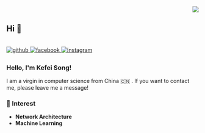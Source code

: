 <div align="right">
<img src="https://img.shields.io/badge/2022%2F7-yellow" align="right" />
</div>  
​    

## Hi 👋                                                                                            
<br/>
<a href="https://github.com/blog666" target="_blank"><img src=https://img.shields.io/badge/GITHUB-black alt=github style="margin-bottom: 5px;" />
</a>
<a href="https://blog666.github.io" target="_blank">
<img src=https://img.shields.io/badge/BLOG-blue alt=facebook style="margin-bottom: 5px;" />
</a>
<a href="https://img.shields.io/badge/Email-%20akairiyo%40outlook.com-pink" target="_blank">
<img src=https://img.shields.io/badge/Email-%20akairiyo%40outlook.com-pink alt=instagram style="margin-bottom: 5px;" />
</a>

### Hello, I'm Kefei Song!

I am a virgin in computer science from China :cn: . If you want to contact me, please leave me a message!
<br/>

### 🌱 Interest

- **Network Architecture**
- **Machine Learning**
